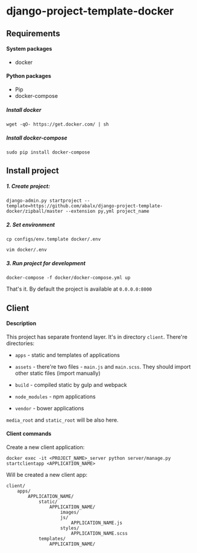 # django-project-template-docker

## Requirements

#### System packages
* docker

#### Python packages
* Pip
* docker-compose

##### Install docker

`wget -qO- https://get.docker.com/ | sh`

##### Install docker-compose

`sudo pip install docker-compose`

## Install project

##### 1. Create project:

    django-admin.py startproject --template=https://github.com/abalx/django-project-template-docker/zipball/master --extension py,yml project_name
    
##### 2. Set environment

`cp configs/env.template docker/.env`

`vim docker/.env`
    
##### 3. Run project for development

`docker-compose -f docker/docker-compose.yml up`

That's it. By default the project is available at `0.0.0.0:8000`

## Client
#### Description

This project has separate frontend layer. It's in directory `client`.
There're directories:

* `apps` - static and templates of applications

* `assets` - there're two files - `main.js` and `main.scss`. They should import other static files (import manually)

* `build` - compiled static by gulp and webpack

* `node_modules` - npm applications

* `vendor` - bower applications

`media_root` and `static_root` will be also here.

#### Client commands

Create a new client application:

    docker exec -it <PROJECT_NAME>_server python server/manage.py startclientapp <APPLICATION_NAME>

Will be created a new client app:

    client/
        apps/
            APPLICATION_NAME/
                static/
                    APPLICATION_NAME/
                        images/
                        js/
                            APPLICATION_NAME.js
                        styles/
                            APPLICATION_NAME.scss
                templates/
                    APPLICATION_NAME/
